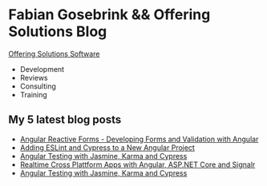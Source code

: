 # Fabian Gosebrink && Offering Solutions Blog

[Offering Solutions Software](https://offering.solutions)

- Development
- Reviews
- Consulting
- Training

## My 5 latest blog posts

<!-- BLOG-POST-LIST:START -->
- [Angular Reactive Forms - Developing Forms and Validation with Angular](https://offering.solutions/talks/angular-reactive-forms-developing-forms-and-validation-with-angular-69/)
- [Adding ESLint and Cypress to a New Angular Project](https://offering.solutions/blog/articles/2021/09/30/adding-eslint-and-cypress-to-a-new-angular-project/)
- [Angular Testing with Jasmine, Karma and Cypress](https://offering.solutions/talks/angular-testing-with-jasmine-karma-and-cypress-70/)
- [Realtime Cross Plattform Apps with Angular, ASP.NET Core and Signalr](https://offering.solutions/talks/realtime-cross-plattform-apps-with-angular-asp-net-core-and-signalr-68/)
- [Angular Testing with Jasmine, Karma and Cypress](https://offering.solutions/talks/angular-testing-with-jasmine-karma-and-cypress-67/)
<!-- BLOG-POST-LIST:END -->
